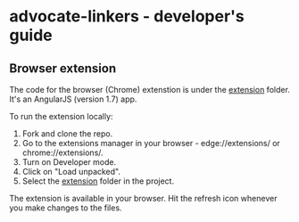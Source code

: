 # advocate-linkers - developer's guide

## Browser extension

The code for the browser (Chrome) extenstion is under the [extension](/extension) folder. It's an AngularJS (version 1.7) app. 

To run the extension locally: 
1. Fork and clone the repo. 
2. Go to the extensions manager in your browser - edge://extensions/ or chrome://extensions/. 
3. Turn on Developer mode.
4. Click on "Load unpacked".
5. Select the [extension](/extension) folder in the project.

The extension is available in your browser. Hit the refresh icon whenever you make changes to the files. 
